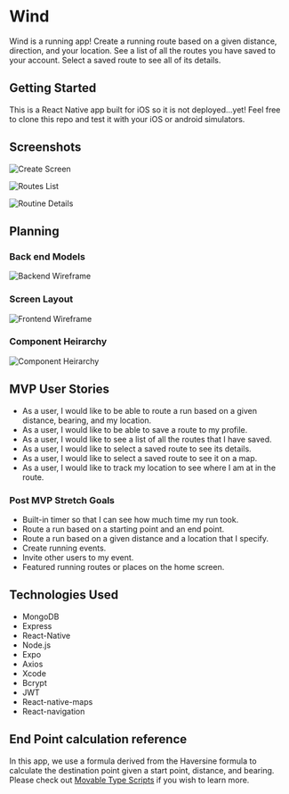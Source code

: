 # Wind
Wind is a running app! Create a running route based on a given distance, direction, and your location. See a list of all the routes you have saved to your account. Select a saved route to see all of its details. 

## Getting Started
This is a React Native app built for iOS so it is not deployed...yet!
Feel free to clone this repo and test it with your iOS or android simulators.

## Screenshots
![Create Screen](/images/CreateScreen.png)

![Routes List](/images/myroutes.png)

![Routine Details](/images/signup.png)

## Planning 
### Back end Models
![Backend Wireframe](/images/WindModels.png)

### Screen Layout
![Frontend Wireframe](/images/WindWireframe.png)

### Component Heirarchy
![Component Heirarchy](/images/WindComponents.png)

## MVP User Stories
* As a user, I would like to be able to route a run based on a given distance, bearing, and my location.
* As a user, I would like to be able to save a route to my profile.
* As a user, I would like to see a list of all the routes that I have saved.
* As a user, I would like to select a saved route to see its details.
* As a user, I would like to select a saved route to see it on a map.
* As a user, I would like to track my location to see where I am at in the route.

### Post MVP Stretch Goals
* Built-in timer so that I can see how much time my run took.
* Route a run based on a starting point and an end point.
* Route a run based on a given distance and a location that I specify.
* Create running events.
* Invite other users to my event.
* Featured running routes or places on the home screen.

## Technologies Used
* MongoDB
* Express
* React-Native
* Node.js
* Expo
* Axios
* Xcode
* Bcrypt
* JWT
* React-native-maps
* React-navigation

## End Point calculation reference
In this app, we use a formula derived from the Haversine formula to calculate the destination point given a start point, distance, and bearing. Please check out [Movable Type Scripts](http://www.movable-type.co.uk/scripts/latlong.html) if you wish to learn more.